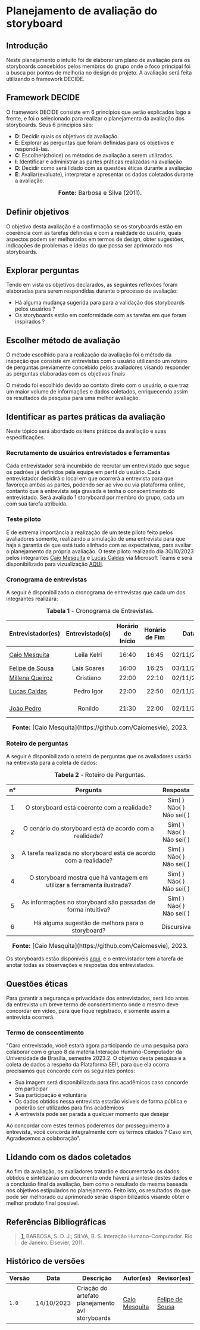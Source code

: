 # Planejamento de avaliação do storyboard

## Introdução 
Neste planejamento o intuito foi de elaborar um plano de avaliação para os storyboards concebidos pelos membros do grupo onde o foco principal foi a busca por pontos de melhoria no design de projeto. A avaliação será feita utilizando o framework DECIDE.
## Framework DECIDE
O framework DECIDE consiste em 6 princípios que serão explicados logo a frente, e foi o selecionado para realizar o planejamento da avaliação dos storyboards. Seus 6 principios são:

* **D**: Decidir quais os objetivos da avaliação.
* **E**: Explorar as perguntas que foram definidas para os objetivos e respondê-las.
* **C**: Escolher(choice) os métodos de avaliação a serem utilizados.
* **I**: Identificar e administrar as partes práticas realizadas na avaliação
* **D**: Decidir como será lidado com as questões éticas durante a avaliação
* **E**: Avaliar(evaluate), interpretar e apresentar os dados coletados durante a avaliação.

<font size="3"><p style="text-align: center"><b>Fonte:</b> Barbosa e Silva (2011).</p></font>

## Definir objetivos
O objetivo desta avaliação é a confirmação se os storyboards estão em coerência com as tarefas definidas e com a realidade do usuário, quais aspectos podem ser melhorados em termos de design, obter sugestões, indicações de problemas e ideias do que possa ser aprimorado nos storyboards.

## Explorar perguntas
Tendo em vista os objetivos declarados, as seguintes reflexões foram elaboradas para serem respondidas durante o processo de avaliação:
* Há alguma mudança sugerida para para a validação dos storyboards pelos usuários ?
* Os storyboards estão em conformidade com as tarefas em que foram inspirados ?
  
## Escolher método de avaliação
O método escolhido para a realização da avaliação foi o método da inspeção que consiste em entrevistas com o usuário utilizando um roteiro de perguntas previamente concebido pelos avaliadores visando responder as perguntas elaboradas com os objetivos finais

O método foi escolhido devido ao contato direto com o usuário, o que traz um maior volume de informações e dados coletados, enriquecendo assim os resultados da pesquisa para uma melhor avaliação.

## Identificar as partes práticas da avaliação
Neste tópico será abordado os itens práticos da avaliação e suas especificações.
### Recrutamento de usuários entrevistados e ferramentas
Cada entrevistador será incumbido de recrutar um entrevistado que segue os padrões já definidos pela equipe em perfil do usuário. Cada entrevistador decidirá o local em que ocorrerá a entrevista para que favoreça ambas as partes, podendo ser ao vivo ou via plataforma online, contanto que a entrevista seja gravada e tenha o conscentimento do entrevistado. Será avaliado 1 storyboard por membro do grupo, cada um com sua tarefa atribuída.

### Teste piloto
É de extrema importância a realização de um teste piloto feito pelos avaliadores somente, realizando a simulação de uma entrevista para que haja a garantia de que está tudo alinhado com as expectativas, para avaliar o planejamento da própria avaliação.
O teste piloto realizado dia 30/10/2023 pelos integrantes [Caio Mesquita](https://github.com/Caiomesvie) e [Lucas Caldas](https://github.com/arthurmlv) via Microsoft Teams e será disponibilizado para vizualização [AQUI](https://youtu.be/wch6CAGwB24).

### Cronograma de entrevistas
A seguir é disponibilizado o cronograma de entrevistas que cada um dos integrantes realizará:

<font size="3"><p style="text-align: center"><b>Tabela 1</b> - Cronograma de Entrevistas.</p></font>
<center>

| Entrevistador(es)                              | Entrevistado(s) | Horário de Início | Horário de Fim |    Data    |          Local          |
| ---------------------------------------------- | :-------------: | :---------------: | :------------: | :--------: | :---------------------: |
| [Caio Mesquita](https://github.com/Caiomesvie) |  Leila Kelri  |       16:40       |     16:45      | 02/11/2023 | Plataforma Google Meet  |
| [Felipe de Sousa](https://github.com/fsousac) | Laís Soares | 16:00 | 16:25 | 03/11/2023 | Pessoalmente |
| [Millena Queiroz](https://github.com/MillenaQueiroz) | Cristiano |       22:00       |     22:10      | 02/11/2023 |   Pessoalmente    |
| [Lucas Caldas](https://github.com/lucascaldasb)   |  Pedro Igor  |       22:00       |     22:50      | 02/11/2023 |   Plataforma Discord    |
|  [João Pedro](https://github.com/JoosPerro) | Ronildo  |       21:30       |    22:00      | 02/11/2023 | Plataforma Discord |

</center>
<font size="3"><p style="text-align: center"><b>Fonte:</b> [Caio Mesquita](https://github.com/Caiomesvie), 2023.</p></font>

### Roteiro de perguntas
A seguir é disponibilizado o roteiro de perguntas que os avaliadores usarão na entrevista para a coleta de dados:

<font size="3"><p style="text-align: center"><b>Tabela 2</b> - Roteiro de Perguntas.</p></font>
<center>

|n°|Pergunta|Resposta|
| :-: | :-: | :-: |
|1|O storyboard está coerente com a realidade?|Sim( ) <br />Não( ) <br />Não sei( )|
|2|O cenário do storyboard está de acordo com a realidade?|Sim( ) <br />Não( ) <br />Não sei( )|
|3|A tarefa realizada no storyboard está de acordo com a realidade?|Sim( ) <br />Não( ) <br />Não sei( )|
|4|O storyboard mostra que há vantagem em utilizar a ferramenta ilustrada?|Sim( ) <br />Não( ) <br />Não sei( )|
|5|As informações no storyboard são passadas de forma intuitiva?|Sim( ) <br />Não( ) <br />Não sei( )|
|6|Há alguma sugestão de melhora para o storyboard?|Discursiva|

</center>
<font size="3"><p style="text-align: center"><b>Fonte:</b> [Caio Mesquita](https://github.com/Caiomesvie), 2023.</p></font>

Os storyboards estão disponíveis [aqui](storyboards.md), e o entrevistador tem a tarefa de anotar todas as observações e respostas dos entrevistados.

## Questões éticas
Para garantir a segurança e privacidade dos entrevistados, será lido antes da entrevista um breve termo de conscentimento onde o mesmo deve concordar em vídeo, para que fique registrado, e somente assim a entrevista ocorrerá.
### Termo de conscentimento
"Caro entrevistado, você estará agora participando de uma pesquisa para colaborar com o grupo 8 da matéria Interação Humano-Computador da Universidade de Brasília, semestre 2023.2. O objetivo desta pesquisa é a coleta de dados a respeito da Plataforma SEI!, para que ela ocorra precisamos que concorde com os seguintes pontos:
* Sua imagem será disponibilizada para fins acadêmicos caso concorde em participar
* Sua participação é voluntária
* Os dados obtidos nessa entrevista estarão visiveis de forma pública e poderão ser utilizados para fins acadêmicos
* A entrevista pode ser parada a qualquer momento que desejar
  
Ao concordar com estes termos poderemos dar prosseguimento a entrevista, você concorda integralmente com os termos citados ? Caso sim, Agradecemos a colaboração".

## Lidando com os dados coletados
Ao fim da avaliação, os avaliadores tratarão e documentarão os dados obtidos e sintetizarão um documento onde haverá a síntese destes dados e a conclusão final da avaliação, bem como o resultado da mesma baseada nos objetivos estipulados no planejamento. 
Feito isto, os resultados do que pode ser melhorado ou aprimorado serão disponibilizados visando obter o melhor produto final possível.

## Referências Bibliográficas

> <a id="REF1" href="#anchor_1">1.</a> BARBOSA, S. D. J.; SILVA, B. S. Interação Humano-Computador. Rio de Janeiro: Elsevier, 2011.

## Histórico de versões

| Versão | Data       | Descrição                                       | Autor(es)                                                                                     | Revisor(es)                                      |
| ------ | ---------- | ----------------------------------------------- | ------------------------------------------------| ------------------------------------------------ |
| `1.0`  | 14/10/2023 | Criação do artefato planejamento avl storyboards | [Caio Mesquita](https://github.com/Caiomesvie)  | [Felipe de Sousa](https://github.com/fsousac)  | 



